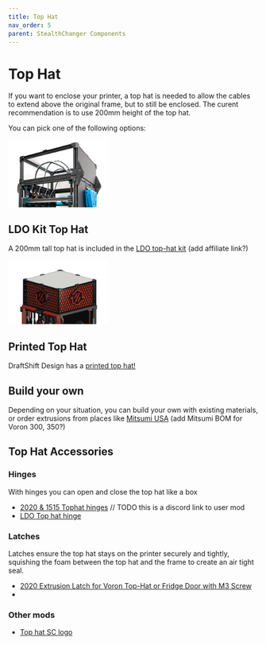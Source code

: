 ```yaml
---
title: Top Hat
nav_order: 5
parent: StealthChanger Components
---
```

<!-- Use the page layout at TOC.md:  https://github.com/sdylewski/StealthChanger/blob/main/docs/TOC.md -->

# Top Hat


If you want to enclose your printer, a top hat is needed to allow the cables to extend above the original frame, but to still be enclosed. The curent recommendation is to use 200mm height of the top hat.  

You can pick one of the following options:

<img src="media/TopHat/LDO_tophat.png" width="200">

## LDO Kit Top Hat
A 200mm tall top hat is included in the [LDO top-hat kit](https://ldomotion.com/products/16607023627247272)
(add affiliate link?)

<img src="media/TopHat/printed_tophat.png" width="200">

## Printed Top Hat
DraftShift Design has a <a href="https://github.com/DraftShift/Tophat">printed top hat!</a>

## Build your own
Depending on your situation, you can build your own with existing materials, or order extrusions from places like [Mitsumi USA](https://us.misumi-ec.com/vona2/detail/110302683830/?CategorySpec=unitType%3a%3a1%0900000042747%3a%3amig00000001423216%0900000042730%3a%3amig00000001495349%0900000042733%3a%3aa%0900000042720%3a%3aa&list=PageCategory) 
(add Mitsumi BOM for Voron 300, 350?) 

## Top Hat Accessories

### Hinges
With hinges you can open and close the top hat like a box

* [2020 & 1515 Tophat hinges](https://discord.com/channels/1226846451028725821/1279707532893360203) // TODO this is a discord link to user mod
* [LDO Top hat hinge](https://github.com/MotorDynamicsLab/LDOStealthChanger/tree/master/STLs)

### Latches
Latches ensure the top hat stays on the printer securely and tightly, squishing the foam between the top hat and the frame to create an air tight seal.

* [2020 Extrusion Latch for Voron Top-Hat or Fridge Door with M3 Screw ](https://www.printables.com/model/1271104-2020-extrusion-latch-for-voron-top-hat-or-fridge-d)
* 

### Other mods

* [Top hat SC logo](https://github.com/DraftShift/StealthChanger/tree/main/UserMods/EddieSha04/Tophat%20SC%20LED%20Logo)
